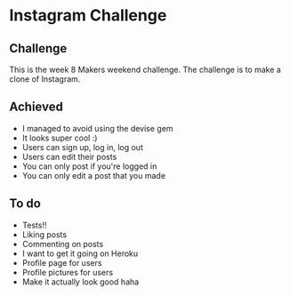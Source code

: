 Instagram Challenge
===================

## Challenge

This is the week 8 Makers weekend challenge. The challenge is to make a clone of Instagram.
 
## Achieved

- I managed to avoid using the devise gem
- It looks super cool :) 
- Users can sign up, log in, log out
- Users can edit their posts
- You can only post if you're logged in
- You can only edit a post that you made

## To do

- Tests!!
- Liking posts
- Commenting on posts
- I want to get it going on Heroku
- Profile page for users
- Profile pictures for users
- Make it actually look good haha